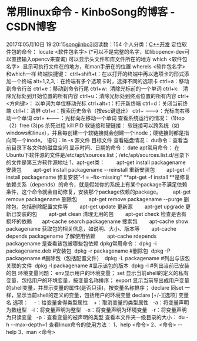 # 常用linux命令 - KinboSong的博客 - CSDN博客
2017年05月10日 19:20:15[songjinbo3](https://me.csdn.net/KinboSong)阅读数：154
个人分类：[C++开发](https://blog.csdn.net/KinboSong/article/category/6854166)
定位软件包的命令：
locate <软件包名字> (*可以不是完整的名字，如libopencv-dev可以直接输入opencv来查询)
可以显示头文件和库文件所在的地方
which <软件包名字> 
显示可执行文件在的地方，和man手册在的位置
whereis <软件包名字>
和which一样
终端快捷键：
ctrl+shift+t：在以打开的终端中再以选项卡的形式添加一个终端
alt+1,2,3,：在终端有多个选项卡时，选择不同的选项卡
ctrl+a：移动到命令行首
ctrl+e：移动到命令行尾
ctrl+w:  清除光标前的一个单词
ctrl+k:   清除光标处到开始位置的所有内容
ctrl+u：清除光标处到终点位置的所有内容
ctrl+<方向键>： 以单词为单位移动光标
ctrl+alt+t：打开新终端
ctrl+d：关闭当前终端
ctrl+l：清屏
ctrl+r：搜索历史命令（按esc键退出）
ctrl+ --->：光标向右移动一个单词
ctrl+ <---：光标向左移动一个单词
查看系统运行的情况：
(1)top （2）free (3)ps
杀死进程
kill PID
软链接和硬链接：
软链接可以跨系统（如windows和linux），并且每创建一个软链接就会创建一个inode；硬链接则都是指向同一个inode。
语句：ln -s 源文件 目标文件
查看磁盘情况：
du命令：查看当前目录下各文件的磁盘空间
显示时间、日期的命令：
date
apt常用命令：
在Ubuntu下软件源的文件是/etc/apt/sources.list；/etc/apt/sources.list.d/目录下的文件是第三方软件源地址
1、apt-get类：
　　apt-get install packagename 安装包
　　apt-get install packagename --reinstall 重新安装包
　　apt-get -f install packagename 修复安装”-f = –fix-missing”
**apt-get -f install **是修复依赖关系（depends）的命令，就是假如你的系统上有某个package不满足依赖条件，这个命令就会自动修复，安装那个package依赖的package。
　　apt-get remove packagename 删除包
　　apt-get remove packagename --purge 删除包，包括删除配置文件等
　　apt-get update 更新源
　　apt-get upgrade 更新已安装的包
　　apt-get clean 清理无用的包
　　apt-get check 检查是否有损坏的依赖
      apt-cache search packagename 搜索包
　　apt-cache show packagename 获取包的相关信息，如说明、大小、版本等
　　apt-cache depends packagename 了解使用依赖
　　apt-cache rdepends packagename 是查看该包被哪些包依赖
dpkg常用命令：
dpkg -i packagename.deb #安装包 
dpkg -r packagename #删除包 
dpkg -P packagename #删除包（包括配置文件） 
dpkg -L packagename #列出与该包关联的文件 
dpkg -l packagename #显示该包的版本 
dpkg -l #列出当前已安装的包
环境变量问题：
env显示用户的环境变量；
set 显示当前shell的定义的私有变量，包括用户的环境变量，按变量名称排序；
export 显示当前导出成用户变量的shell变量，并显示变量的属性(是否只读)，按变量名称排序；
declare 同set 一样，显示当前shell的定义的变量，包括用户的环境变量
declare [+/-][选项] 变量名
选项：
   -：给变量舍得类型属性
   +：取消变量的类型属性
  -a：将变量声明为数组型
  -i：将变量声明为整型
  -x：将变量声明为环境变量
  -r：将变量声明为只读变量
  -p：查看变量的被声明的类型
查看本文件夹一级目录的大小：
du -h --max-depth=1
查看linux命令的使用方法：
1、help <命令>
2、<命令> --help
3、man <命令>
